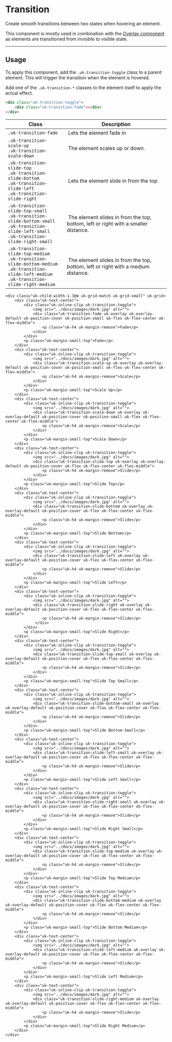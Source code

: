 # Transition

<p class="uk-text-lead">Create smooth transitions between two states when hovering an element.</p>

This component is mostly used in combination with the [Overlay component](overlay.md) as elements are transitioned from invisible to visible state.

***

## Usage

To apply this component, add the `.uk-transition-toggle` class to a parent element. This will trigger the transition when the element is hovered.

Add one of the `.uk-transition-*` classes to the element itself to apply the actual effect.

```html
<div class="uk-transition-toggle">
    <div class="uk-transition-fade"></div>
</div>
```

| Class | Description |
| --- | --- |
| `.uk-transition-fade` | Lets the element fade in |
| `.uk-transition-scale-up`<br> `.uk-transition-scale-down` | The element scales up or down. |
| `.uk-transition-slide-top`<br> `.uk-transition-slide-bottom`<br> `.uk-transition-slide-left`<br> `.uk-transition-slide-right` | Lets the element slide in from the top |
| `.uk-transition-slide-top-small`<br> `.uk-transition-slide-bottom-small`<br>  `.uk-transition-slide-left-small`<br> `.uk-transition-slide-right-small` | The element slides in from the top, bottom, left or right with a smaller distance. |
| `.uk-transition-slide-top-medium`<br> `.uk-transition-slide-bottom-medium`<br>  `.uk-transition-slide-left-medium`<br> `.uk-transition-slide-right-medium`   | The element slides in from the top, bottom, left or right with a medium distance. |

```example
<div class="uk-child-width-1-3@m uk-grid-match uk-grid-small" uk-grid>
    <div class="uk-text-center">
        <div class="uk-inline-clip uk-transition-toggle">
            <img src="../docs/images/dark.jpg" alt="">
            <div class="uk-transition-fade uk-overlay uk-overlay-default uk-position-cover uk-position-small uk-flex uk-flex-center uk-flex-middle">
                <p class="uk-h4 uk-margin-remove">Fade</p>
            </div>
        </div>
        <p class="uk-margin-small-top">Fade</p>
    </div>
    <div class="uk-text-center">
        <div class="uk-inline-clip uk-transition-toggle">
            <img src="../docs/images/dark.jpg" alt="">
            <div class="uk-transition-scale-up uk-overlay uk-overlay-default uk-position-cover uk-position-small uk-flex uk-flex-center uk-flex-middle">
                <p class="uk-h4 uk-margin-remove">Scale</p>
            </div>
        </div>
        <p class="uk-margin-small-top">Scale Up</p>
    </div>
    <div class="uk-text-center">
        <div class="uk-inline-clip uk-transition-toggle">
            <img src="../docs/images/dark.jpg" alt="">
            <div class="uk-transition-scale-down uk-overlay uk-overlay-default uk-position-cover uk-position-small uk-flex uk-flex-center uk-flex-middle">
                <p class="uk-h4 uk-margin-remove">Scale</p>
            </div>
        </div>
        <p class="uk-margin-small-top">Scale Down</p>
    </div>
    <div class="uk-text-center">
        <div class="uk-inline-clip uk-transition-toggle">
            <img src="../docs/images/dark.jpg" alt="">
            <div class="uk-transition-slide-top uk-overlay uk-overlay-default uk-position-cover uk-flex uk-flex-center uk-flex-middle">
                <p class="uk-h4 uk-margin-remove">Slide</p>
            </div>
        </div>
        <p class="uk-margin-small-top">Slide Top</p>
    </div>
    <div class="uk-text-center">
        <div class="uk-inline-clip uk-transition-toggle">
            <img src="../docs/images/dark.jpg" alt="">
            <div class="uk-transition-slide-bottom uk-overlay uk-overlay-default uk-position-cover uk-flex uk-flex-center uk-flex-middle">
                <p class="uk-h4 uk-margin-remove">Slide</p>
            </div>
        </div>
        <p class="uk-margin-small-top">Slide Bottom</p>
    </div>
    <div class="uk-text-center">
        <div class="uk-inline-clip uk-transition-toggle">
            <img src="../docs/images/dark.jpg" alt="">
            <div class="uk-transition-slide-left uk-overlay uk-overlay-default uk-position-cover uk-flex uk-flex-center uk-flex-middle">
                <p class="uk-h4 uk-margin-remove">Slide</p>
            </div>
        </div>
        <p class="uk-margin-small-top">Slide Left</p>
    </div>
    <div class="uk-text-center">
        <div class="uk-inline-clip uk-transition-toggle">
            <img src="../docs/images/dark.jpg" alt="">
            <div class="uk-transition-slide-right uk-overlay uk-overlay-default uk-position-cover uk-flex uk-flex-center uk-flex-middle">
                <p class="uk-h4 uk-margin-remove">Slide</p>
             </div>
        </div>
        <p class="uk-margin-small-top">Slide Right</p>
    </div>
    <div class="uk-text-center">
        <div class="uk-inline-clip uk-transition-toggle">
            <img src="../docs/images/dark.jpg" alt="">
            <div class="uk-transition-slide-top-small uk-overlay uk-overlay-default uk-position-cover uk-flex uk-flex-center uk-flex-middle">
                <p class="uk-h4 uk-margin-remove">Slide</p>
            </div>
        </div>
        <p class="uk-margin-small-top">Slide Top Small</p>
    </div>
    <div class="uk-text-center">
        <div class="uk-inline-clip uk-transition-toggle">
            <img src="../docs/images/dark.jpg" alt="">
            <div class="uk-transition-slide-bottom-small uk-overlay uk-overlay-default uk-position-cover uk-flex uk-flex-center uk-flex-middle">
                <p class="uk-h4 uk-margin-remove">Slide</p>
            </div>
        </div>
        <p class="uk-margin-small-top">Slide Bottom Small</p>
    </div>
    <div class="uk-text-center">
        <div class="uk-inline-clip uk-transition-toggle">
            <img src="../docs/images/dark.jpg" alt="">
            <div class="uk-transition-slide-left-small uk-overlay uk-overlay-default uk-position-cover uk-flex uk-flex-center uk-flex-middle">
                <p class="uk-h4 uk-margin-remove">Slide</p>
            </div>
        </div>
        <p class="uk-margin-small-top">Slide Left Small</p>
    </div>
    <div class="uk-text-center">
        <div class="uk-inline-clip uk-transition-toggle">
            <img src="../docs/images/dark.jpg" alt="">
            <div class="uk-transition-slide-right-small uk-overlay uk-overlay-default uk-position-cover uk-flex uk-flex-center uk-flex-middle">
                <p class="uk-h4 uk-margin-remove">Slide</p>
            </div>
        </div>
        <p class="uk-margin-small-top">Slide Right Small</p>
    </div>
    <div class="uk-text-center">
        <div class="uk-inline-clip uk-transition-toggle">
            <img src="../docs/images/dark.jpg" alt="">
            <div class="uk-transition-slide-top-medium uk-overlay uk-overlay-default uk-position-cover uk-flex uk-flex-center uk-flex-middle">
                <p class="uk-h4 uk-margin-remove">Slide</p>
            </div>
        </div>
        <p class="uk-margin-small-top">Slide Top Medium</p>
    </div>
    <div class="uk-text-center">
        <div class="uk-inline-clip uk-transition-toggle">
            <img src="../docs/images/dark.jpg" alt="">
            <div class="uk-transition-slide-bottom-medium uk-overlay uk-overlay-default uk-position-cover uk-flex uk-flex-center uk-flex-middle">
                <p class="uk-h4 uk-margin-remove">Slide</p>
            </div>
        </div>
        <p class="uk-margin-small-top">Slide Bottom Medium</p>
    </div>
    <div class="uk-text-center">
        <div class="uk-inline-clip uk-transition-toggle">
            <img src="../docs/images/dark.jpg" alt="">
            <div class="uk-transition-slide-left-medium uk-overlay uk-overlay-default uk-position-cover uk-flex uk-flex-center uk-flex-middle">
                <p class="uk-h4 uk-margin-remove">Slide</p>
            </div>
        </div>
        <p class="uk-margin-small-top">Slide Left Medium</p>
    </div>
    <div class="uk-text-center">
        <div class="uk-inline-clip uk-transition-toggle">
            <img src="../docs/images/dark.jpg" alt="">
            <div class="uk-transition-slide-right-medium uk-overlay uk-overlay-default uk-position-cover uk-flex uk-flex-center uk-flex-middle">
                <p class="uk-h4 uk-margin-remove">Slide</p>
            </div>
        </div>
        <p class="uk-margin-small-top">Slide Right Medium</p>
    </div>
</div>
```